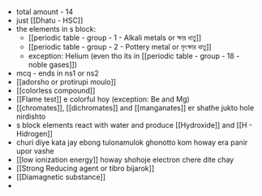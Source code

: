 - total amount - 14
- just [[Dhatu - HSC]]
- the elements in s block: 
	- [[periodic table - group - 1 - Alkali metals or ক্ষার ধাতু]] 
	- [[periodic table - group - 2 - Pottery metal or মৃৎক্ষার ধাতু]]  
	- exception: Helium (even tho its in [[periodic table - group - 18 - noble gases]])
- mcq - ends in ns1 or ns2 
- [[adorsho or protirupi moulo]]
- [[colorless compound]] 
- [[Flame test]] e colorful hoy (exception: Be and Mg)
- [[chromates]], [[dichromates]] and [[manganates]] er shathe jukto hole nirdishto 
- s block elements react with water and produce [[Hydroxide]] and [[H - Hidrogen]]
- churi diye kata jay ebong tulonamulok ghonotto kom howay era panir upor vashe
- [[low ionization energy]] howay shohoje electron chere dite chay
- [[Strong Reducing agent or tibro bijarok]] 
- [[Diamagnetic substance]] 
- 